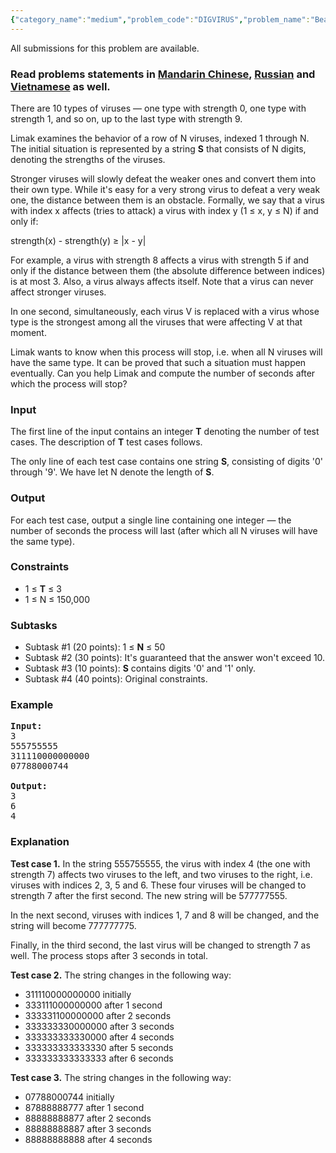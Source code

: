 ```yaml
---
{"category_name":"medium","problem_code":"DIGVIRUS","problem_name":"Bear and Digit Virus","languages_supported":{"0":"ADA","1":"ASM","2":"BASH","3":"BF","4":"C","5":"C99 strict","6":"CAML","7":"CLOJ","8":"CLPS","9":"CPP 4.3.2","10":"CPP 4.9.2","11":"CPP14","12":"CS2","13":"D","14":"ERL","15":"FORT","16":"FS","17":"GO","18":"HASK","19":"ICK","20":"ICON","21":"JAVA","22":"JS","23":"LISP clisp","24":"LISP sbcl","25":"LUA","26":"NEM","27":"NICE","28":"NODEJS","29":"PAS fpc","30":"PAS gpc","31":"PERL","32":"PERL6","33":"PHP","34":"PIKE","35":"PRLG","36":"PYPY","37":"PYTH","38":"PYTH 3.4","39":"RUBY","40":"SCALA","41":"SCM chicken","42":"SCM guile","43":"SCM qobi","44":"ST","45":"TCL","46":"TEXT","47":"WSPC"},"max_timelimit":2,"source_sizelimit":50000,"problem_author":"errichto","problem_tester":"lg5293","date_added":"29-04-2017","tags":{"0":"ad","1":"bfs","2":"errichto","3":"ltime47","4":"medium"},"time":{"view_start_date":1493485200,"submit_start_date":1493485200,"visible_start_date":1493485200,"end_date":1735669800},"layout":"problem"}
---
```

<span class="solution-visible-txt">All submissions for this problem are available.</span><h3> Read problems statements in <a target="_blank" href="http://www.codechef.com/download/translated/LTIME47/mandarin/DIGVIRUS.pdf">Mandarin Chinese</a>, <a target="_blank" href="http://www.codechef.com/download/translated/LTIME47/russian/DIGVIRUS.pdf">Russian</a> and <a target="_blank" href="http://www.codechef.com/download/translated/LTIME47/vietnamese/DIGVIRUS.pdf">Vietnamese</a> as well.</h3>

<p>There are 10 types of viruses — one type with strength 0, one type with strength 1, and so on, up to the last type with strength 9.</p>

<p>Limak examines the behavior of a row of N viruses, indexed 1 through N. The initial situation is represented by a string <b>S</b> that consists of N digits, denoting the strengths of the viruses.</p>

<p>Stronger viruses will slowly defeat the weaker ones and convert them into their own type. While it's easy for a very strong virus to defeat a very weak one, the distance between them is an obstacle. Formally, we say that a virus with index x affects (tries to attack) a virus with index y (1 ≤ x, y ≤ N) if and only if:</p>

<p>strength(x) - strength(y) ≥ |x - y|</p>

<p>For example, a virus with strength 8 affects a virus with strength 5 if and only if the distance between them (the absolute difference between indices) is at most 3. Also, a virus always affects itself. Note that a virus can never affect stronger viruses.</p>

<p>In one second, simultaneously, each virus V is replaced with a virus whose type is the strongest among all the viruses that were affecting V at that moment.</p>

<p>Limak wants to know when this process will stop, i.e. when all N viruses will have the same type.
It can be proved that such a situation must happen eventually.
Can you help Limak and compute the number of seconds after which the process will stop?</p>


<h3>Input</h3>

<p>The first line of the input contains an integer <b>T</b> denoting the number of test cases. The description of <b>T</b> test cases follows.</p>

<p>The only line of each test case contains one string <b>S</b>, consisting of digits '0' through '9'.
We have let N denote the length of <b>S</b>.</p>


<h3>Output</h3>

<p>For each test case, output a single line containing one integer — the number of seconds the process will last (after which all N viruses will have the same type).</p>



<h3>Constraints</h3>

<ul>
<li>1 ≤ <b>T</b> ≤ 3</li>
<li>1 ≤ N ≤ 150,000</li>
</ul>


<h3>Subtasks</h3>
<ul>
<li>Subtask #1 (20 points): 1 ≤ <b>N</b> ≤ 50</li>
<li>Subtask #2 (30 points): It's guaranteed that the answer won't exceed 10.</li>
<li>Subtask #3 (10 points): <b>S</b> contains digits '0' and '1' only.</li>
<li>Subtask #4 (40 points): Original constraints.</li>
</ul>


<h3>Example</h3>

<pre><b>Input:</b>
3
555755555
311110000000000
07788000744

<b>Output:</b>
3
6
4
</pre>


<h3>Explanation</h3>
<p><b>Test case 1.</b> In the string 555755555, the virus with index 4 (the one with strength 7) affects two viruses to the left, and two viruses to the right, i.e. viruses with indices 2, 3, 5 and 6. These four viruses will be changed to strength 7 after the first second. The new string will be 577777555.</p>

<p>In the next second, viruses with indices 1, 7 and 8 will be changed, and the string will become 777777775.</p>

<p>Finally, in the third second, the last virus will be changed to strength 7 as well.
The process stops after 3 seconds in total.</p>

<p><b>Test case 2.</b> The string changes in the following way:</p>

<ul>
<li>311110000000000 initially</li>
<li>333111000000000 after 1 second</li>
<li>333331100000000 after 2 seconds</li>
<li>333333330000000 after 3 seconds</li>
<li>333333333330000 after 4 seconds</li>
<li>333333333333330 after 5 seconds</li>
<li>333333333333333 after 6 seconds</li>
</ul>

<p><b>Test case 3.</b> The string changes in the following way:</p>

<ul>
<li>07788000744 initially</li>
<li>87888888777 after 1 second</li>
<li>88888888877 after 2 seconds</li>
<li>88888888887 after 3 seconds</li>
<li>88888888888 after 4 seconds</li>
</ul>